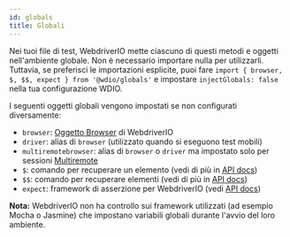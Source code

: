 ```yaml
---
id: globals
title: Globali
---
```


Nei tuoi file di test, WebdriverIO mette ciascuno di questi metodi e oggetti nell'ambiente globale. Non è necessario importare nulla per utilizzarli. Tuttavia, se preferisci le importazioni esplicite, puoi fare `import { browser, $, $$, expect } from '@wdio/globals'` e impostare `injectGlobals: false` nella tua configurazione WDIO.

I seguenti oggetti globali vengono impostati se non configurati diversamente:

- `browser`: [Oggetto Browser](https://webdriver.io/docs/api/browser) di WebdriverIO
- `driver`: alias di `browser` (utilizzato quando si eseguono test mobili)
- `multiremotebrowser`: alias di `browser` o `driver` ma impostato solo per sessioni [Multiremote](/docs/multiremote)
- `$`: comando per recuperare un elemento (vedi di più in [API docs](/docs/api/browser/$))
- `$$`: comando per recuperare elementi (vedi di più in [API docs](/docs/api/browser/$$))
- `expect`: framework di asserzione per WebdriverIO (vedi [API docs](/docs/api/expect-webdriverio))

__Nota:__ WebdriverIO non ha controllo sui framework utilizzati (ad esempio Mocha o Jasmine) che impostano variabili globali durante l'avvio del loro ambiente.